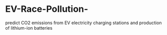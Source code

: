 # EV-Race-Pollution-
predict CO2 emissions from EV electricity charging stations and production of lithium-ion batteries
